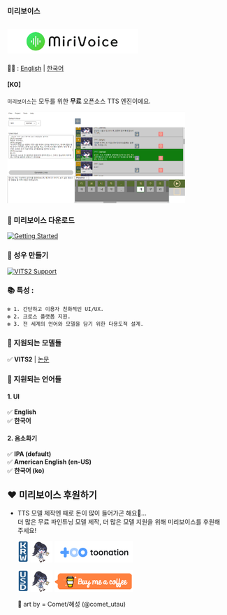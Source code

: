 ### 미리보이스
## [<img src="..\Misc\title.png" height="57"/>](README-ko.md)
📜🧐 :
[English](../README.md) | [한국어](README-ko.md)
#### [KO]

`미리보이스`는 모두를 위한 **무료** 오픈소스 TTS 엔진이에요.

<img src="..\Misc\app_preview.jpg" height="210"/>

### 📁 미리보이스 다운로드

[![Getting Started](https://img.shields.io/badge/다운로드-%23f9fc14?style=for-the-badge&logo=windows&logoSize=auto&labelColor=%230d0d0c)](get-started-ko.md)

### 📁 성우 만들기
[![VITS2 Support](https://img.shields.io/badge/VITS2_성우_만들기-%231f7a28?style=for-the-badge&logo=windows&logoSize=auto)](../model-support-doc/VITS2/make-voicer-VITS2-ko.md)



### 📚  특성 :
    ❇️ 1. 간단하고 이용자 친화적인 UI/UX.   
    ❇️ 2. 크로스 플랫폼 지원.   
    ❇️ 3. 전 세계의 언어와 모델을 담기 위한 다용도적 설계.  


### 🔖 지원되는 모델들
✅ **VITS2**  | [논문](https://arxiv.org/abs/2307.16430)

### 🔖 지원되는 언어들
#### 1. UI
✅ **English**   
✅ **한국어**
#### 2. 음소화기
✅ **IPA (default)**   
✅ **American English (en-US)**   
✅ **한국어 (ko)**

## ❤️ 미리보이스 후원하기
- TTS 모델 제작엔 때로 돈이 많이 들어가곤 해요💸... <br> 더 많은 무료 파인튜닝 모델 제작, 더 많은 모델 지원을 위해 미리보이스를 후원해 주세요!

    <img src="..\Misc\krw.png" height="50"/> <img src="..\Misc\miri-supportus-art-by-Commet_혜성_@comet_utau.gif" height="50"/> [!["Toonation (투네이션)"](../Misc/toonation.png)](https://toon.at/donate/ex3exp)

    <img src="..\Misc\usd.png" height="50"/> <img src="..\Misc\miri-supportus-art-by-Commet_혜성_@comet_utau.gif" height="50"/> [!["Buy Me A Coffee"](../Misc/buymecoffee.png)](https://buymeacoffee.com/inthe6788f
)


    🎨 art by = Comet/혜성 (@comet_utau)


    
